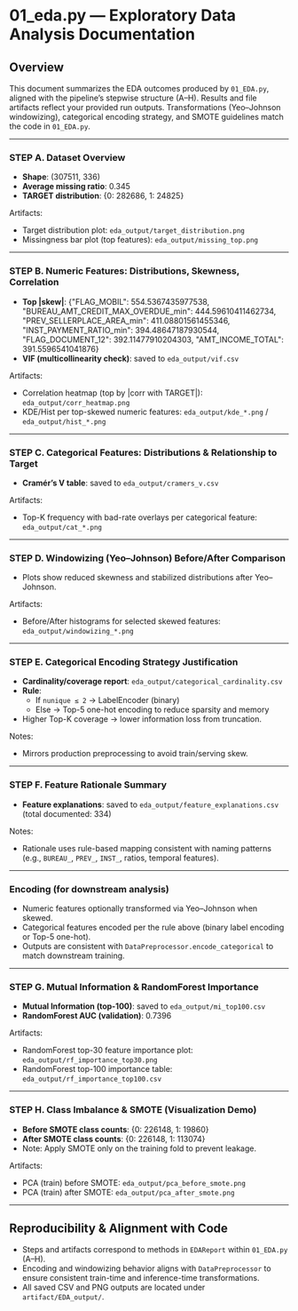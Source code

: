 # 01_eda.py — Exploratory Data Analysis Documentation

## Overview

This document summarizes the EDA outcomes produced by `01_EDA.py`, aligned with the pipeline’s stepwise structure (A–H). Results and file artifacts reflect your provided run outputs. Transformations (Yeo–Johnson windowizing), categorical encoding strategy, and SMOTE guidelines match the code in `01_EDA.py`.

---

### STEP A. Dataset Overview
- **Shape**: (307511, 336)
- **Average missing ratio**: 0.345
- **TARGET distribution**: {0: 282686, 1: 24825}

Artifacts:
- Target distribution plot: `eda_output/target_distribution.png`
- Missingness bar plot (top features): `eda_output/missing_top.png`

---

### STEP B. Numeric Features: Distributions, Skewness, Correlation
- **Top |skew|**: {"FLAG_MOBIL": 554.5367435977538, "BUREAU_AMT_CREDIT_MAX_OVERDUE_min": 444.59610411462734, "PREV_SELLERPLACE_AREA_min": 411.08801561455346, "INST_PAYMENT_RATIO_min": 394.48647187930544, "FLAG_DOCUMENT_12": 392.11477910204303, "AMT_INCOME_TOTAL": 391.5596541041876}
- **VIF (multicollinearity check)**: saved to `eda_output/vif.csv`

Artifacts:
- Correlation heatmap (top by |corr with TARGET|): `eda_output/corr_heatmap.png`
- KDE/Hist per top-skewed numeric features: `eda_output/kde_*.png` / `eda_output/hist_*.png`

---

### STEP C. Categorical Features: Distributions & Relationship to Target
- **Cramér’s V table**: saved to `eda_output/cramers_v.csv`

Artifacts:
- Top-K frequency with bad-rate overlays per categorical feature: `eda_output/cat_*.png`

---

### STEP D. Windowizing (Yeo–Johnson) Before/After Comparison
- Plots show reduced skewness and stabilized distributions after Yeo–Johnson.

Artifacts:
- Before/After histograms for selected skewed features: `eda_output/windowizing_*.png`

---

### STEP E. Categorical Encoding Strategy Justification
- **Cardinality/coverage report**: `eda_output/categorical_cardinality.csv`
- **Rule**:
  - If `nunique ≤ 2` → LabelEncoder (binary)
  - Else → Top-5 one-hot encoding to reduce sparsity and memory
- Higher Top-K coverage → lower information loss from truncation.

Notes:
- Mirrors production preprocessing to avoid train/serving skew.

---

### STEP F. Feature Rationale Summary
- **Feature explanations**: saved to `eda_output/feature_explanations.csv` (total documented: 334)

Notes:
- Rationale uses rule-based mapping consistent with naming patterns (e.g., `BUREAU_`, `PREV_`, `INST_`, ratios, temporal features).

---

### Encoding (for downstream analysis)
- Numeric features optionally transformed via Yeo–Johnson when skewed.
- Categorical features encoded per the rule above (binary label encoding or Top-5 one-hot).
- Outputs are consistent with `DataPreprocessor.encode_categorical` to match downstream training.

---

### STEP G. Mutual Information & RandomForest Importance
- **Mutual Information (top-100)**: saved to `eda_output/mi_top100.csv`
- **RandomForest AUC (validation)**: 0.7396

Artifacts:
- RandomForest top-30 feature importance plot: `eda_output/rf_importance_top30.png`
- RandomForest top-100 importance table: `eda_output/rf_importance_top100.csv`

---

### STEP H. Class Imbalance & SMOTE (Visualization Demo)
- **Before SMOTE class counts**: {0: 226148, 1: 19860}
- **After SMOTE class counts**: {0: 226148, 1: 113074}
- Note: Apply SMOTE only on the training fold to prevent leakage.

Artifacts:
- PCA (train) before SMOTE: `eda_output/pca_before_smote.png`
- PCA (train) after SMOTE: `eda_output/pca_after_smote.png`

---

## Reproducibility & Alignment with Code
- Steps and artifacts correspond to methods in `EDAReport` within `01_EDA.py` (A–H).
- Encoding and windowizing behavior aligns with `DataPreprocessor` to ensure consistent train-time and inference-time transformations.
- All saved CSV and PNG outputs are located under `artifact/EDA_output/`.
